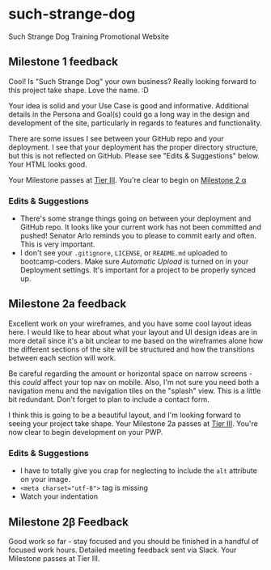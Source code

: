 # such-strange-dog
Such Strange Dog Training Promotional Website

## Milestone 1 feedback
Cool! Is "Such Strange Dog" your own business? Really looking forward to this project take shape. Love the name. :D

Your idea is solid and your Use Case is good and informative. Additional details in the Persona and Goal(s) could go a long way in the design and development of the site, particularly in regards to features and functionality.

There are some issues I see between your GitHub repo and your deployment. I see that your deployment has the proper directory structure, but this is not reflected on GitHub. Please see "Edits &amp; Suggestions" below. Your HTML looks good.

Your Milestone passes at [Tier III](https://bootcamp-coders.cnm.edu/projects/personal/rubric/). You're clear to begin on [Milestone 2 &alpha;](https://bootcamp-coders.cnm.edu/projects/personal/milestone-two/) 

### Edits &amp; Suggestions
- There's some strange things going on between your deployment and GitHub repo. It looks like your current work has not been committed and pushed! Senator Arlo reminds you to please to commit early and often. This is very important.
- I don't see your `.gitignore`, `LICENSE`, or `README.md` uploaded to bootcamp-coders. Make sure *Automatic Upload* is turned on in your Deployment settings. It's important for a project to be properly synced up.

## Milestone 2a feedback
Excellent work on your wireframes, and you have some cool layout ideas here. I would like to hear about what your layout and UI design ideas are in more detail since it's a bit unclear to me based on the wireframes alone how the different sections of the site will be structured and how the transitions between each section will work.

Be careful regarding the amount or horizontal space on narrow screens - this _could_ affect your top nav on mobile. Also, I'm not sure you need both a navigation menu and the navigation tiles on the "splash" view. This is a little bit redundant. Don't forget to plan to include a contact form.

I think this is going to be a beautiful layout, and I'm looking forward to seeing your project take shape. Your Milestone 2a passes at [Tier III](https://bootcamp-coders.cnm.edu/projects/personal/rubric). You're now clear to begin development on your PWP.

### Edits &amp; Suggestions
- I have to totally give you crap for neglecting to include the `alt` attribute on your image.
- `<meta charset="utf-8">` tag is missing
- Watch your indentation

## Milestone 2&beta; Feedback
Good work so far - stay focused and you should be finished in a handful of focused work hours. Detailed meeting feedback sent via Slack. Your Milestone passes at Tier III.
